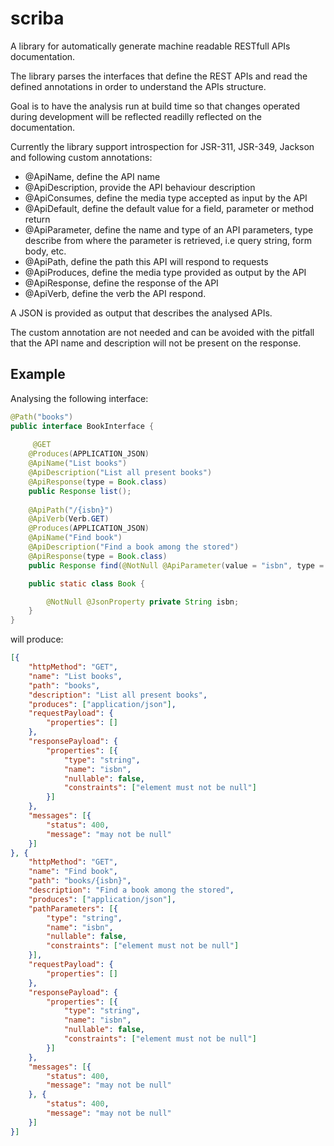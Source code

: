 # scriba
A library for automatically generate machine readable RESTfull APIs documentation.

The library parses the interfaces that define the REST APIs and read the defined annotations in order to understand the APIs structure.

Goal is to have the analysis run at build time so that changes operated during development will be reflected readilly reflected on the documentation.

Currently the library support introspection for JSR-311, JSR-349, Jackson and following custom annotations:
 * @ApiName, define the API name
 * @ApiDescription, provide the API behaviour description
 * @ApiConsumes, define the media type accepted as input by the API
 * @ApiDefault, define the default value for a field, parameter or method return 
 * @ApiParameter, define the name and type of an API parameters, type describe from where the parameter is retrieved, i.e query string, form body, etc.
 * @ApiPath, define the path this API will respond to requests
 * @ApiProduces, define the media type provided as output by the API
 * @ApiResponse, define the response of the API
 * @ApiVerb, define the verb the API respond.
 
 A JSON is provided as output that describes the analysed APIs.

The custom annotation are not needed and can be avoided with the pitfall that the API name and description will not be present on the response. 

## Example
Analysing the following interface:

```java
@Path("books")
public interface BookInterface {
	
	 @GET
    @Produces(APPLICATION_JSON)
    @ApiName("List books")
    @ApiDescription("List all present books")
    @ApiResponse(type = Book.class)
    public Response list();
    
    @ApiPath("/{isbn}")
    @ApiVerb(Verb.GET)
    @Produces(APPLICATION_JSON)
    @ApiName("Find book")
    @ApiDescription("Find a book among the stored")
    @ApiResponse(type = Book.class)
    public Response find(@NotNull @ApiParameter(value = "isbn", type = Type.PATH) String isbn);

    public static class Book {

        @NotNull @JsonProperty private String isbn;
    }
}
```

will produce:

```json
[{
    "httpMethod": "GET",
    "name": "List books",
    "path": "books",
    "description": "List all present books",
    "produces": ["application/json"],
    "requestPayload": {
        "properties": []
    },
    "responsePayload": {
        "properties": [{
            "type": "string",
            "name": "isbn",
            "nullable": false,
            "constraints": ["element must not be null"]
        }]
    },
    "messages": [{
        "status": 400,
        "message": "may not be null"
    }]
}, {
    "httpMethod": "GET",
    "name": "Find book",
    "path": "books/{isbn}",
    "description": "Find a book among the stored",
    "produces": ["application/json"],
    "pathParameters": [{
        "type": "string",
        "name": "isbn",
        "nullable": false,
        "constraints": ["element must not be null"]
    }],
    "requestPayload": {
        "properties": []
    },
    "responsePayload": {
        "properties": [{
            "type": "string",
            "name": "isbn",
            "nullable": false,
            "constraints": ["element must not be null"]
        }]
    },
    "messages": [{
        "status": 400,
        "message": "may not be null"
    }, {
        "status": 400,
        "message": "may not be null"
    }]
}]
```
